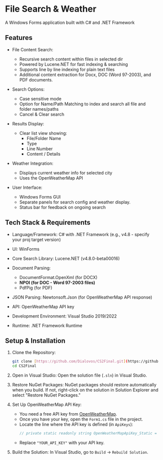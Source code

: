 ﻿# File Search & Weather

A Windows Forms application built with C# and .NET Framework

## Features

* File Content Search:
    * Recursive search content within files in selected dir
    * Powered by Lucene.NET for fast indexing & searching
    * Supports line by line indexing for plain text files
    * Additional content extraction for Docx, DOC (Word 97-2003), and PDF documents.
    
* Search Options:
    * Case sensitive mode
    * Option for Name/Path Matching to index and search all file and folder names/paths
    * Cancel & Clear search
    
* Results Display:
    * Clear list view showing:
        * File/Folder Name
        * Type
        * Line Number 
        * Content / Details

* Weather Integration:
    * Displays current weather info for selected city
    * Uses the OpenWeatherMap API
    
* User Interface:
    * Windows Forms GUI
    * Separate panels for search config and weather display.
    * Status bar for feedback on ongoing search

## Tech Stack & Requirements

* Language/Framework: C# with .NET Framework (e.g., v4.8 - specify your proj target version)
* UI: WinForms
* Core Search Library: Lucene.NET (v4.8.0-beta00016)

* Document Parsing:
    * DocumentFormat.OpenXml (for DOCX)
    * **NPOI (for DOC - Word 97-2003 files)**
    * PdfPig (for PDF)
    
* JSON Parsing: Newtonsoft.Json (for OpenWeatherMap API response)
* API: OpenWeatherMap API key
* Development Environment: Visual Studio 2019/2022
* Runtime: .NET Framework Runtime

## Setup & Installation

1.  Clone the Repository:
    ```bash
    git clone [https://github.com/Dialovos/CS2Final.git](https://github.com/Dialovos/CS2_Final.git)
    cd CS2Final
    ```

2.  Open in Visual Studio:
    Open the solution file (`.sln`) in Visual Studio.

3.  Restore NuGet Packages:
    NuGet packages should restore automatically when you build. If not, right-click on the solution in Solution Explorer and select "Restore NuGet Packages."

4.  Set Up OpenWeatherMap API Key:
    * You need a free API key from [OpenWeatherMap](https://openweathermap.org/).
    * Once you have your key, open the `Form1.cs` file in the project.
    * Locate the line where the API key is defined (in `ApiKeys`): 
        ```csharp
        // private static readonly string OpenWeatherMapApiKey_Static = "YOUR_API_KEY";
        ```
    * Replace `"YOUR_API_KEY"` with your API key.
        
5.  Build the Solution:
    In Visual Studio, go to `Build` -> `Rebuild Solution`.
